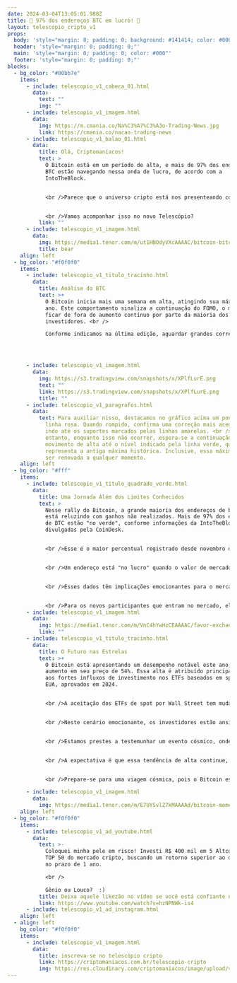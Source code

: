 ```yaml
---
date: 2024-03-04T13:05:01.988Z
title: 🚀 97% dos endereços BTC em lucro! 🚀
layout: telescopio_cripto_v1
props:
  body: 'style="margin: 0; padding: 0; background: #141414; color: #000"'
  header: 'style="margin: 0; padding: 0;"'
  main: 'style="margin: 0; padding: 0; color: #000"'
  footer: 'style="margin: 0; padding: 0;"'
blocks:
  - bg_color: "#00bb7e"
    items:
      - include: telescopio_v1_cabeca_01.html
        data:
          text: ""
          img: ""
      - include: telescopio_v1_imagem.html
        data:
          img: https://m.cmania.co/Na%C3%A7%C3%A3o-Trading-News.jpg
          link: https://cmania.co/nacao-trading-news
      - include: telescopio_v1_balao_01.html
        data:
          title: Olá, Criptomaníacos!
          text: >
            O Bitcoin está em um período de alta, e mais de 97% dos endereços de
            BTC estão navegando nessa onda de lucro, de acordo com a
            IntoTheBlock. 


            <br />Parece que o universo cripto está nos presenteando com uma constelação de oportunidades! 


            <br />Vamos acompanhar isso no novo Telescópio?
          link: ""
      - include: telescopio_v1_imagem.html
        data:
          img: https://media1.tenor.com/m/ut1HNOdyVXcAAAAC/bitcoin-bitcoin-rocket.gif
          title: bear
    align: left
  - bg_color: "#f0f0f0"
    items:
      - include: telescopio_v1_titulo_tracinho.html
        data:
          title: Análise do BTC
          text: >+
            O Bitcoin inicia mais uma semana em alta, atingindo sua máxima do
            ano. Este comportamento sinaliza a continuação do FOMO, o medo de
            ficar de fora do aumento contínuo por parte da maioria dos
            investidores. <br />

            Conforme indicamos na última edição, aguardar grandes correções vai contra a tendência. Por outro lado, reconhecemos que o mercado se move em tendências e, em algum momento, podemos observar uma correção.




      - include: telescopio_v1_imagem.html
        data:
          img: https://s3.tradingview.com/snapshots/x/XPlfLurE.png
          text: ""
          link: https://s3.tradingview.com/snapshots/x/XPlfLurE.png
          title: ""
      - include: telescopio_v1_paragrafos.html
        data:
          text: Para auxiliar nisso, destacamos no gráfico acima um ponto de gatilho com a
            linha rosa. Quando rompido, confirma uma correção mais acentuada,
            indo até os suportes marcados pelas linhas amarelas. <br />No
            entanto, enquanto isso não ocorrer, espera-se a continuação do
            movimento de alta até o nível indicado pela linha verde, que
            representa a antiga máxima histórica. Inclusive, essa máxima pode
            ser renovada a qualquer momento.
    align: left
  - bg_color: "#fff"
    items:
      - include: telescopio_v1_titulo_quadrado_verde.html
        data:
          title: Uma Jornada Além dos Limites Conhecidos
          text: >
            Nesse rally do Bitcoin, a grande maioria dos endereços de blockchain
            está reluzindo com ganhos não realizados. Mais de 97% dos endereços
            de BTC estão "no verde", conforme informações da IntoTheBlock
            divulgadas pela CoinDesk.


            <br />Esse é o maior percentual registrado desde novembro de 2021, quando o Bitcoin alcançou seu ápice histórico próximo a US$ 69.000. O que isso significa? É como se a Lua estivesse mais perto do que nunca, e todos pudessem pegá-la com as mãos.


            <br />Um endereço está "no lucro" quando o valor de mercado atual do BTC supera o custo médio de aquisição desse endereço. Em outras palavras, a maioria dos investidores comprou seu BTC a um preço inferior ao atual, que está em torno de US$ 65.000. 


            <br />Esses dados têm implicações emocionantes para o mercado. Com uma grande parte dos endereços em lucro, a pressão de venda de usuários que buscam atingir o ponto de equilíbrio não tem um impacto tão significativo no mercado. 


            <br />Para os novos participantes que entram no mercado, eles estão basicamente comprando de usuários existentes que já estão lucrando. É como se estivéssemos convidando novos astronautas para a viagem espacial do Bitcoin, com muitas estrelas e novidades pelo caminho.
      - include: telescopio_v1_imagem.html
        data:
          img: https://media1.tenor.com/m/VnC4hYwHzCEAAAAC/favor-exchange-favorex.gif
          link: ""
      - include: telescopio_v1_titulo_tracinho.html
        data:
          title: O Futuro nas Estrelas
          text: >+
            O Bitcoin está apresentando um desempenho notável este ano, com um
            aumento em seu preço de 54%. Essa alta é atribuído principalmente
            aos fortes influxos de investimento nos ETFs baseados em spot dos
            EUA, aprovados em 2024.


            <br />A aceitação dos ETFs de spot por Wall Street tem mudado a dinâmica da demanda e da oferta a favor dos otimistas, criando oportunidades para uma valorização que poderia levar o Bitcoin a uma nova máxima. Estamos em um foguete rumo à lua, com a emoção de chegar a lugares nunca antes explorados.


            <br />Neste cenário emocionante, os investidores estão ansiosos com a possibilidade de o Bitcoin atingir um novo pico histórico em breve, aproveitando o momento positivo do mercado e a forte demanda por criptomoedas. 


            <br />Estamos prestes a testemunhar um evento cósmico, onde o Bitcoin pode se tornar a estrela mais brilhante do universo financeiro.


            <br />A expectativa é que essa tendência de alta continue, impulsionada pela crescente adoção, abrindo novas oportunidades no mercado como um todo. É como se estivéssemos construindo uma nova galáxia financeira, onde o Bitcoin é o sol em torno do qual tudo gira.


            <br />Prepare-se para uma viagem cósmica, pois o Bitcoin está prestes a brilhar mais intensamente do que nunca! O universo cripto está apenas começando, e as possibilidades são infinitas.

      - include: telescopio_v1_imagem.html
        data:
          img: https://media1.tenor.com/m/E7UYSvlZ7kMAAAAd/bitcoin-meme-btc-meme.gif
    align: left
  - bg_color: "#f0f0f0"
    items:
      - include: telescopio_v1_ad_youtube.html
        data:
          text: >-
            Coloquei minha pele em risco! Investi R$ 400 mil em 5 Altcoins do
            TOP 50 do mercado cripto, buscando um retorno superior ao do Bitcoin
            no prazo de 1 ano. 

            <br />

            Gênio ou Louco?  :)
          title: Deixa aquele likezão no vídeo se você está confiante no BTC!
          link: https://www.youtube.com/watch?v=hzNPNWk-is4
      - include: telescopio_v1_ad_instagram.html
    align: left
  - align: left
    bg_color: "#f0f0f0"
    items:
      - include: telescopio_v1_imagem.html
        data:
          title: inscreva-se no telescópio cripto
          link: https://criptomaniacos.com.br/telescopio-cripto
          img: https://res.cloudinary.com/criptomaniacos/image/upload/v1662133224/telescopio/inscreva-se-telescopio.png
---
```

